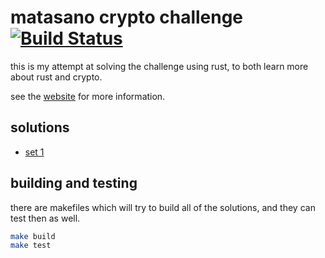 # matasano crypto challenge [![Build Status](https://travis-ci.org/xfbs/matasano.svg?branch=master)](https://travis-ci.org/xfbs/matasano)

this is my attempt at solving the challenge using rust, to both
learn more about rust and crypto.

see the [website](http://cryptopals.com/) for more information.

## solutions

 -  [set 1](set1/)

## building and testing

there are makefiles which will try to
build all of the solutions, and they
can test then as well.

```bash
make build
make test
```
